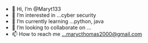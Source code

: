 - 👋 Hi, I’m @Maryt133
- 👀 I’m interested in ...cyber security
- 🌱 I’m currently learning ...python, java
- 💞️ I’m looking to collaborate on ...
- 📫 How to reach me ...marycthomas2000@gmail.com

<!---
Maryt133/Maryt133 is a ✨ special ✨ repository because its `README.md` (this file) appears on your GitHub profile.
You can click the Preview link to take a look at your changes.
--->
